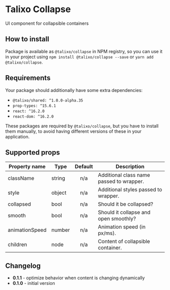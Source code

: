 # Talixo Collapse

UI component for collapsible containers

## How to install

Package is available as `@talixo/collapse` in NPM registry, so you can use it in your project
using `npm install @talixo/collapse --save` or `yarn add @talixo/collapse`.

## Requirements

Your package should additionally have some extra dependencies:

- `@talixo/shared: ^1.0.0-alpha.35`
- `prop-types: ^15.6.1`
- `react: ^16.2.0`
- `react-dom: ^16.2.0`

These packages are required by `@talixo/collapse`, but you have to install them manually,
to avoid having different versions of these in your application.

## Supported props

Property name  | Type      | Default | Description                    
---------------|-----------|:-------:|--------------------------------
className      | string    | n/a     | Additional class name passed to wrapper.
style          | object    | n/a     | Additional styles passed to wrapper.
collapsed      | bool      | n/a     | Should it be collapsed?
smooth         | bool      | n/a     | Should it collapse and open smoothly?
animationSpeed | number    | n/a     | Animation speed (in px/ms).
children       | node      | n/a     | Content of collapsible container.

## Changelog

- **0.1.1** - optimize behavior when content is changing dynamically
- **0.1.0** - initial version

